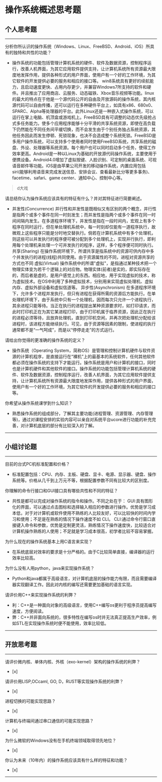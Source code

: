 # 操作系统概述思考题

## 个人思考题

---

分析你所认识的操作系统（Windows、Linux、FreeBSD、Android、iOS）所具有的独特和共性的功能？
- 操作系统的功能包括管理计算机系统的硬件、软件及数据资源，控制程序运行，改善人机界面，为其它应用软件提供支持，让计算机系统所有资源最大限度地发挥作用，提供各种形式的用户界面，使用户有一个好的工作环境，为其它软件的开发提供必要的服务和相应的接口等。
  win8系统具有更好的续航能力，且启动速度更快、占用内存更少，并兼容Windows7所支持的软件和硬件。并且推出了应用商店、云服务、动态磁铁、Xbox音乐视频等功能。linux的最大的特点在于他是一个源代码公开的自由及开放源码的操作系统，其内核源代码可以自由传播，还可以运行在多种硬件平台上，如具有x86、680x0、SPARC、Alpha等处理器的平台。此外Linux还是一种嵌入式操作系统，可以运行在掌上电脑、机顶盒或游戏机上。FreeBSD具有可调整的动态优先级抢占式多任务能力。使多个应用程序能够十分平滑的共享系统资源，即使在高负载下仍然能在不同任务间平缓切换，而不会发生由于个别任务独占系统资源，其他任务因此而发生停顿、死锁现象，也决不会造成整个系统死锁。FreeBSD是多用户操作系统，可以支持多个使用者同时使用FreeBSD系统，共享系统的磁盘、外设、处理器等系统资源。每个用户也可以同时启动多个任务，使得工作效率更高。Android是一种以Linux为基础的开放源代码操作系统，主要使用于便携设备。Android4.0增加了虚拟按键、人脸识别、可定制的桌面系统、可视语音邮件等功能。iOS是由苹果公司开发的移动操作系统，内置应用包括siri(能够利用语音来完成发送信息、安排会议、查看最新比分等更多事务)、facetime、safari、game center、通知中心、控制中心等。

>  d大戏

请总结你认为操作系统应该具有的特征有什么？并对其特征进行简要阐述。
-   并发性(Concurrence) 
  并行性和并发性是既相似又有区别的两个概念，并行性是指两个或多个事件在同一时刻发生；而并发性是指两个或多个事件在同一时间间隔内发生。在多道程序环境下，并发性是指在一段时间内，宏观上有多个程序在同时运行，但在单处理机系统中，每一时刻却仅能有一道程序执行，故微观上这些程序只能是分时地交替执行。倘若在计算机系统中有多个处理机，则这些可以并发执行的程序便可被分配到多个处理机上，实现并行执行，即利用每个处理机来处理一个可并发执行的程序，这样，多个程序便可同时执行。 
共享(Sharing) 
  在操作系统环境下，所谓共享是指系统中的资源可供内存中多个并发执行的进程(线程)共同使用。由于资源属性的不同，进程对资源共享的方式也不同
虚拟(Virtual) 
  操作系统中的所谓"虚拟"，是指通过某种技术把一个物理实体变为若干个逻辑上的对应物。物理实体(前者)是实的，即实际存在的，而后者是虚的，是用户感觉上的东西。相应地，用于实现虚拟的技术，称为虚拟技术。在OS中利用了多种虚拟技术，分别用来实现虚拟处理机、虚拟内存、虚拟外部设备和虚拟信道等。 
异步性(Asynchronism) 
  在多道程序环境下，允许多个进程并发执行，但只有进程在获得所需的资源后方能执行。在单处理机环境下，由于系统中只有一个处理机，因而每次只允许一个进程执行，其余进程只能等待。当正在执行的进程提出某种资源要求时，如打印请求，而此时打印机正在为其它某进程打印，由于打印机属于临界资源，因此正在执行的进程必须等待，且放弃处理机，直到打印机空闲，并再次把处理机分配给该进程时，该进程方能继续执行。可见，由于资源等因素的限制，使进程的执行通常都不是“一气呵成”，而是以“停停走走”的方式运行。

>   

请给出你觉得的更准确的操作系统的定义？
-   操作系统（Operating System，简称OS）是管理和控制计算机硬件与软件资源的计算机程序，是直接运行在“裸机”上的最基本的系统软件，任何其他软件都必须在操作系统的支持下才能运行。操作系统是用户和计算机的接口，同时也是计算机硬件和其他软件的接口。操作系统的功能包括管理计算机系统的硬件、软件及数据资源，控制程序运行，改善人机界面，为其它应用软件提供支持，让计算机系统所有资源最大限度地发挥作用，提供各种形式的用户界面，使用户有一个好的工作环境，为其它软件的开发提供必要的服务和相应的接口等。

>   

你希望从操作系统课学到什么知识？
- 熟悉操作系统的组成部分，了解其主要功能(进程管理、资源管理、内存管理等)，通过对课程安排的实验内容可以亲自对系统平台ucore进行功能的补充完善，对计算机底层的部分有比较深入的了解。

>   

---

## 小组讨论题

---

目前的台式PC机标准配置和价格？
- 标准配置包括：CPU、内存、主板、硬盘、显卡、电源、显示器、键盘、操作系统等。价格从几千到上万元不等，根据配置参数不同有比较大的区别度。 

> 

你理解的命令行接口和GUI接口具有哪些共性和不同的特征？
-   共性是都可以完成对操作系统的指令和操作。不同之处在于：
GUI:具有图形化的界面，可以通过点击图标和选择输入相应的参数进行操作。优势是学习成本低，对于对计算机或软件使用不熟练的人比较友好，可以比较快的时间内学习和使用；不足是在熟练的情况下操作速度不如 CLI。
CLI:通过命令行窗口直接键入命令和参数，优势是定制更灵活，熟练情况下操作速度快，比较适合对计算机操作熟练的人使用；不足就是学习成本很高，初学者比较不容易掌握。

> 

为什么现在的操作系统基本上用C语言来实现？
- 在系统底层对效率的要求是十分严格的。由于C比较简单直接，编译器的运行效率比较高。  

>  

为什么没有人用python，java来实现操作系统？
- Python和java都属于高级语言，对计算机底层的操作能力有限，而且需要编译器实现翻译工作。因此对内核的编写还需要更加基础的语言实现。

>  

请评价用C++来实现操作系统的利弊？
- 利：C++是一种面向对象的高级语言，使用C++编写os更利于程序员提高编写速度，方便阅读。
- 弊：C++并非面向系统的，很多特性在编写os时并无法真正提高生产效率，例如STL在实现操作系统时便不能使用，效率比较低。

>  

---

## 开放思考题

---

请评价微内核、单体内核、外核（exo-kernel）架构的操作系统的利弊？
- [x]  

>  

请评价用LISP,OCcaml, GO, D，RUST等实现操作系统的利弊？
- [x]  

>  

进程切换的可能实现思路？
- [x]  

>  

计算机与终端间通过串口通信的可能实现思路？
- [x]  

>  

为什么微软的Windows没有在手机终端领域取得领先地位？
- [x]  

>  

你认为未来（10年内）的操作系统应该具有什么样的特征和功能？
- [x]  

>  

---
